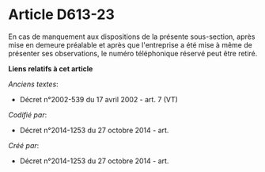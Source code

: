 # Article D613-23

En cas de manquement aux dispositions de la présente sous-section, après mise en demeure préalable et après que l'entreprise
a été mise à même de présenter ses observations, le numéro téléphonique réservé peut être retiré.

**Liens relatifs à cet article**

_Anciens textes_:

  - Décret n°2002-539 du 17 avril 2002 - art. 7 (VT)

_Codifié par_:

  - Décret n°2014-1253 du 27 octobre 2014 - art.

_Créé par_:

  - Décret n°2014-1253 du 27 octobre 2014 - art.
